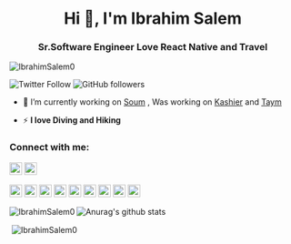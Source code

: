 <h1 align="center">Hi 👋, I'm Ibrahim Salem</h1>
<h3 align="center">Sr.Software Engineer Love React Native and Travel </h3>

<p align="left"> <img src="https://komarev.com/ghpvc/?username=IbrahimSalem0&label=Profile%20views&color=0e75b6&style=flat" alt="IbrahimSalem0" /> </p>

![Twitter Follow](https://img.shields.io/twitter/follow/hematoma1?label=hematoma1&logo=twitter&style=for-the-badge)
![GitHub followers](https://img.shields.io/github/followers/IbrahimSalem0?logo=GitHub&style=for-the-badge)

- 🔭 I’m currently working on [Soum](https://soum.sa/) ,  Was working on [Kashier](https:/kashier.io/) and [Taym](https:/kashier.io)



- ⚡ **I love Diving and Hiking** 


### Connect with me:

<a href="https://twitter.com/hematoma1" target="blank"><img src="https://cdn.jsdelivr.net/npm/simple-icons@3.0.1/icons/twitter.svg" alt="hematoma1" height="22" width="22" /></a>
<a href="https://linkedin.com/in/ibrahim-salem-99616aa1" target="blank"><img src="https://cdn.jsdelivr.net/npm/simple-icons@3.0.1/icons/linkedin.svg" alt="ibrahim-salem-99616aa1" height="22" width="22" /></a>



<p align="left">
  <img src="https://www.vectorlogo.zone/logos/reactjs/reactjs-icon.svg" alt="dart" width="22" height="22"/>
  <img src="https://www.vectorlogo.zone/logos/dartlang/dartlang-icon.svg" alt="dart" width="22" height="22"/>
  <img src="https://www.vectorlogo.zone/logos/typescriptlang/typescriptlang-icon.svg" alt="figma" width="22" height="22"/>
  <img src="https://www.vectorlogo.zone/logos/flutterio/flutterio-icon.svg" alt="flutter" width="22" height="22"/>
  <img src="https://www.vectorlogo.zone/logos/git-scm/git-scm-icon.svg" alt="git" width="22" height="22"/>
  <img src="https://www.vectorlogo.zone/logos/postgresql/postgresql-icon.svg" alt="git" width="22" height="22"/>
  <img src="https://www.vectorlogo.zone/logos/linux/linux-icon.svg" alt="linux" width="22" height="22"/>
  <img src="https://www.vectorlogo.zone/logos/python/python-icon.svg" alt="linux" width="22" height="22"/>  
  <img src="https://www.vectorlogo.zone/logos/figma/figma-icon.svg" alt="figma" width="22" height="22"/>
</p>

<p><img align="left" src="https://github-readme-stats.vercel.app/api/top-langs/?username=IbrahimSalem0&layout=compact&hide=html&theme=radical" alt="IbrahimSalem0"/></p>

![Anurag's github stats](https://github-readme-stats.vercel.app/api?username=anuraghazra&count_private=true)

<p>&nbsp;<img align="center" src="https://github-readme-stats.vercel.app/api?username=IbrahimSalem0&show_icons=true" alt="IbrahimSalem0" /></p>
